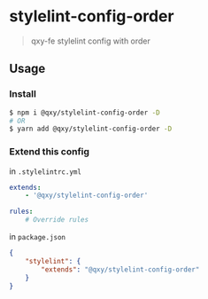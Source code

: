 # stylelint-config-order

> qxy-fe stylelint config with order

## Usage

### Install

```bash
$ npm i @qxy/stylelint-config-order -D
# OR
$ yarn add @qxy/stylelint-config-order -D
```

### Extend this config

in `.stylelintrc.yml`

```yml
extends:
    - '@qxy/stylelint-config-order'

rules:
    # Override rules
```

in `package.json`

```json
{
    "stylelint": {
        "extends": "@qxy/stylelint-config-order"
    }
}
```
